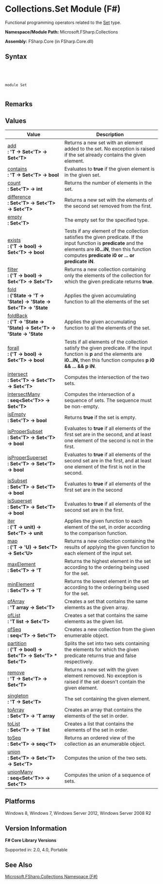 # Collections.Set Module (F#)

Functional programming operators related to the [Set](http://msdn.microsoft.com/en-us/library/50cebdce-0cd7-4c5c-8ebc-f3a9e90b38d8) type.

**Namespace/Module Path:** Microsoft.FSharp.Collections

**Assembly:** FSharp.Core (in FSharp.Core.dll)


## Syntax



```




module Set


```





## Remarks

## Values


|Value|Description|
|-----|-----------|
|[add](http://msdn.microsoft.com/en-us/library/d06ab305-1183-487c-8dc0-9076ed0b4c28)<br />**: 'T -&gt; Set&lt;'T&gt; -&gt; Set&lt;'T&gt;**|Returns a new set with an element added to the set. No exception is raised if the set already contains the given element.|
|[contains](http://msdn.microsoft.com/en-us/library/7d616d1e-bca9-463e-b11e-88b5dc8b930b)<br />**: 'T -&gt; Set&lt;'T&gt; -&gt; bool**|Evaluates to **true** if the given element is in the given set.|
|[count](http://msdn.microsoft.com/en-us/library/54acc46d-af76-474e-9ff7-bd4bd6b7b4c4)<br />**: Set&lt;'T&gt; -&gt; int**|Returns the number of elements in the set.|
|[difference](http://msdn.microsoft.com/en-us/library/75bf5d03-8825-4b21-8526-4da87ea419e6)<br />**: Set&lt;'T&gt; -&gt; Set&lt;'T&gt; -&gt; Set&lt;'T&gt;**|Returns a new set with the elements of the second set removed from the first.|
|[empty](http://msdn.microsoft.com/en-us/library/2b3b133b-a220-4161-8a7b-dff7b764688a)<br />**: Set&lt;'T&gt;**|The empty set for the specified type.|
|[exists](http://msdn.microsoft.com/en-us/library/55bf43f8-e5f2-4e3d-900a-e4d7ca983541)<br />**: ('T -&gt; bool) -&gt; Set&lt;'T&gt; -&gt; bool**|Tests if any element of the collection satisfies the given predicate. If the input function is **predicate** and the elements are **i0...iN**, then this function computes **predicate i0 or ... or predicate iN**.|
|[filter](http://msdn.microsoft.com/en-us/library/085960a3-1909-4ed1-985b-3f023dc4bd5f)<br />**: ('T -&gt; bool) -&gt; Set&lt;'T&gt; -&gt; Set&lt;'T&gt;**|Returns a new collection containing only the elements of the collection for which the given predicate returns **true**.|
|[fold](http://msdn.microsoft.com/en-us/library/81b0358f-3719-4e0b-b5f1-995946a68523)<br />**: ('State -&gt; 'T -&gt; 'State) -&gt; 'State -&gt; Set&lt;'T&gt; -&gt; 'State**|Applies the given accumulating function to all the elements of the set|
|[foldBack](http://msdn.microsoft.com/en-us/library/17933093-9571-4889-8a9f-532d60ac64dd)<br />**: ('T -&gt; 'State -&gt; 'State) -&gt; Set&lt;'T&gt; -&gt; 'State -&gt; 'State**|Applies the given accumulating function to all the elements of the set.|
|[forall](http://msdn.microsoft.com/en-us/library/9d985cca-ad37-4402-a039-7db47442f578)<br />**: ('T -&gt; bool) -&gt; Set&lt;'T&gt; -&gt; bool**|Tests if all elements of the collection satisfy the given predicate. If the input function is **p** and the elements are **i0...iN,** then this function computes **p i0 &amp;&amp; ... &amp;&amp; p iN**.|
|[intersect](http://msdn.microsoft.com/en-us/library/540f4b96-34d6-47f0-8881-e3a434abade1)<br />**: Set&lt;'T&gt; -&gt; Set&lt;'T&gt; -&gt; Set&lt;'T&gt;**|Computes the intersection of the two sets.|
|[intersectMany](http://msdn.microsoft.com/en-us/library/2a0a9352-205f-4ea2-9b4c-c58f73a8e784)<br />**: seq&lt;Set&lt;'T&gt;&gt; -&gt; Set&lt;'T&gt;**|Computes the intersection of a sequence of sets. The sequence must be non-empty.|
|[isEmpty](http://msdn.microsoft.com/en-us/library/64ddfbfd-3313-4495-9067-b614dd530aa7)<br />**: Set&lt;'T&gt; -&gt; bool**|Returns **true** if the set is empty.|
|[isProperSubset](http://msdn.microsoft.com/en-us/library/5f3d1d4a-8ba5-488f-89b1-e312fd3fd29b)<br />**: Set&lt;'T&gt; -&gt; Set&lt;'T&gt; -&gt; bool**|Evaluates to **true** if all elements of the first set are in the second, and at least one element of the second is not in the first.|
|[isProperSuperset](http://msdn.microsoft.com/en-us/library/64bb2c29-59db-4d2c-9a54-7a0440b4e37f)<br />**: Set&lt;'T&gt; -&gt; Set&lt;'T&gt; -&gt; bool**|Evaluates to **true** if all elements of the second set are in the first, and at least one element of the first is not in the second.|
|[isSubset](http://msdn.microsoft.com/en-us/library/8c2ffe09-d863-4de4-a350-795c44822bc8)<br />**: Set&lt;'T&gt; -&gt; Set&lt;'T&gt; -&gt; bool**|Evaluates to **true** if all elements of the first set are in the second|
|[isSuperset](http://msdn.microsoft.com/en-us/library/f09b4a5f-e03b-435e-82a3-927e576635f3)<br />**: Set&lt;'T&gt; -&gt; Set&lt;'T&gt; -&gt; bool**|Evaluates to **true** if all elements of the second set are in the first.|
|[iter](http://msdn.microsoft.com/en-us/library/3f10b1f1-c1c9-4a86-af37-41e9c8dd8f54)<br />**: ('T -&gt; unit) -&gt; Set&lt;'T&gt; -&gt; unit**|Applies the given function to each element of the set, in order according to the comparison function.|
|[map](http://msdn.microsoft.com/en-us/library/a71c114e-5143-49a0-9fc7-adf83612742a)<br />**: ('T -&gt; 'U) -&gt; Set&lt;'T&gt; -&gt; Set&lt;'U&gt;**|Returns a new collection containing the results of applying the given function to each element of the input set.|
|[maxElement](http://msdn.microsoft.com/en-us/library/95ff87fd-243e-41a4-b1f8-9d6d3a9c0ad6)<br />**: Set&lt;'T&gt; -&gt; 'T**|Returns the highest element in the set according to the ordering being used for the set.|
|[minElement](http://msdn.microsoft.com/en-us/library/2733d7c6-e170-40e3-8c68-a65864e17da4)<br />**: Set&lt;'T&gt; -&gt; 'T**|Returns the lowest element in the set according to the ordering being used for the set.|
|[ofArray](http://msdn.microsoft.com/en-us/library/10434aec-34c8-4101-9ec9-751533f8e3de)<br />**: 'T array -&gt; Set&lt;'T&gt;**|Creates a set that contains the same elements as the given array.|
|[ofList](http://msdn.microsoft.com/en-us/library/bc089500-969e-402f-9162-d0a23fdd5b58)<br />**: 'T list -&gt; Set&lt;'T&gt;**|Creates a set that contains the same elements as the given list.|
|[ofSeq](http://msdn.microsoft.com/en-us/library/5e8b5b4e-2d88-49bf-b74a-cf3ef553a888)<br />**: seq&lt;'T&gt; -&gt; Set&lt;'T&gt;**|Creates a new collection from the given enumerable object.|
|[partition](http://msdn.microsoft.com/en-us/library/e5406822-361f-441b-ab6f-f22326b66320)<br />**: ('T -&gt; bool) -&gt; Set&lt;'T&gt; -&gt; Set&lt;'T&gt; &#42; Set&lt;'T&gt;**|Splits the set into two sets containing the elements for which the given predicate returns true and false respectively.|
|[remove](http://msdn.microsoft.com/en-us/library/812a6d19-c1f0-4c57-9cbe-15d141d64ddb)<br />**: 'T -&gt; Set&lt;'T&gt; -&gt; Set&lt;'T&gt;**|Returns a new set with the given element removed. No exception is raised if the set doesn't contain the given element.|
|[singleton](http://msdn.microsoft.com/en-us/library/10355cec-dab2-40d0-b044-ed928dbd646f)<br />**: 'T -&gt; Set&lt;'T&gt;**|The set containing the given element.|
|[toArray](http://msdn.microsoft.com/en-us/library/88500f7a-3568-4ee2-8ad1-49ad08e94e90)<br />**: Set&lt;'T&gt; -&gt; 'T array**|Creates an array that contains the elements of the set in order.|
|[toList](http://msdn.microsoft.com/en-us/library/32881ed4-7818-4ff3-afb1-f6f62489986c)<br />**: Set&lt;'T&gt; -&gt; 'T list**|Creates a list that contains the elements of the set in order.|
|[toSeq](http://msdn.microsoft.com/en-us/library/42338202-65da-4fc7-ad3f-101619e08f99)<br />**: Set&lt;'T&gt; -&gt; seq&lt;'T&gt;**|Returns an ordered view of the collection as an enumerable object.|
|[union](http://msdn.microsoft.com/en-us/library/9fd1499c-e4da-4ee2-8f21-67ae8e10a42d)<br />**: Set&lt;'T&gt; -&gt; Set&lt;'T&gt; -&gt; Set&lt;'T&gt;**|Computes the union of the two sets.|
|[unionMany](http://msdn.microsoft.com/en-us/library/0b4b238d-9393-4f23-8bed-7986a0177820)<br />**: seq&lt;Set&lt;'T&gt;&gt; -&gt; Set&lt;'T&gt;**|Computes the union of a sequence of sets.|

## Platforms
Windows 8, Windows 7, Windows Server 2012, Windows Server 2008 R2


## Version Information
**F# Core Library Versions**

Supported in: 2.0, 4.0, Portable




## See Also
[Microsoft.FSharp.Collections Namespace &#40;F&#35;&#41;](Microsoft.FSharp.Collections-Namespace-%5BFSharp%5D.md)

